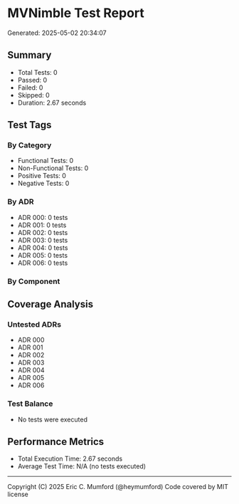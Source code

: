 # MVNimble Test Report

Generated: 2025-05-02 20:34:07

## Summary

* Total Tests: 0
* Passed: 0
* Failed: 0
* Skipped: 0
* Duration: 2.67 seconds

## Test Tags

### By Category

* Functional Tests: 0
* Non-Functional Tests: 0
* Positive Tests: 0
* Negative Tests: 0

### By ADR

* ADR 000: 0 tests
* ADR 001: 0 tests
* ADR 002: 0 tests
* ADR 003: 0 tests
* ADR 004: 0 tests
* ADR 005: 0 tests
* ADR 006: 0 tests

### By Component


## Coverage Analysis

### Untested ADRs

* ADR 000
* ADR 001
* ADR 002
* ADR 003
* ADR 004
* ADR 005
* ADR 006

### Test Balance

* No tests were executed

## Performance Metrics

* Total Execution Time: 2.67 seconds
* Average Test Time: N/A (no tests executed)



---
Copyright (C) 2025 Eric C. Mumford (@heymumford) Code covered by MIT license
